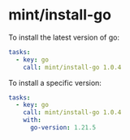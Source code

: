 # mint/install-go

To install the latest version of go:

```yaml
tasks:
  - key: go
    call: mint/install-go 1.0.4
```

To install a specific version:

```yaml
tasks:
  - key: go
    call: mint/install-go 1.0.4
    with:
      go-version: 1.21.5
```
